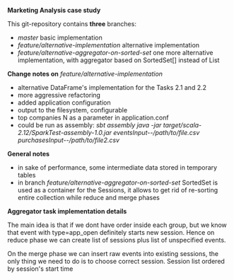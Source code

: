 **Marketing Analysis case study**

This git-repository contains **three** branches:
- _master_      basic implementation
- _feature/alternative-implementation_ alternative implementation
- _feature/alternative-aggregator-on-sorted-set_    one more alternative implementation, with aggregator based on 
SortedSet[] instead of List

**Change notes on**     _feature/alternative-implementation_ 
- alternative DataFrame's implementation for the Tasks 2.1 and 2.2
- more aggressive refactoring
- added application configuration
- output to the filesystem, configurable
- top companies N as a parameter in application.conf
- could be run as assembly:
            _sbt assembly_
            _java -jar target/scala-2.12/SparkTest-assembly-1.0.jar eventsInput--/path/to/file.csv purchasesInput--/path/to/file2.csv_ 
        

**General notes**
- in sake of performance, some intermediate data stored in temporary tables
- in branch _feature/alternative-aggregator-on-sorted-set_ SortedSet is used as a container for the Sessions,
it allows to get rid of re-sorting entire collection while reduce and merge phases 

**Aggregator task implementation details**

The main idea is that if we dont have order inside each group, but we know that event 
with type=app_open definitely starts new session. Hence on reduce phase we can create list
of sessions plus list of unspecified events.

On the merge phase we can insert raw events into existing sessions, the only thing we need to do
is to choose correct session. Session list ordered by session's start time

